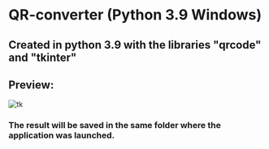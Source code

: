 # QR-converter             (Python 3.9        Windows)
## Created in python 3.9 with the libraries "qrcode" and "tkinter"
## Preview:
![tk](https://user-images.githubusercontent.com/79358509/215283801-08ea0342-2026-484a-a7c8-968c6893d4d2.png)

### The result will be saved in the same folder where the application was launched.

